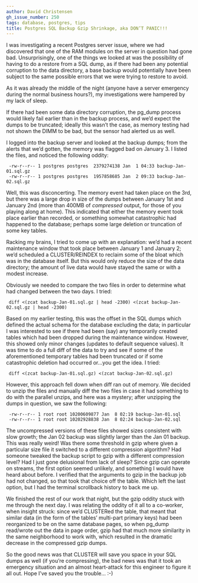 ```yaml
---
author: David Christensen
gh_issue_number: 250
tags: database, postgres, tips
title: Postgres SQL Backup Gzip Shrinkage, aka DON’T PANIC!!!
---
```




I was investigating a recent Postgres server issue, where we had
discovered that one of the RAM modules on the server in question had
gone bad. Unsurprisingly, one of the things we looked at was the
possibility of having to do a restore from a SQL dump, as if there had
been any potential corruption to the data directory, a base backup
would potentially have been subject to the same possible errors that
we were trying to restore to avoid.

As it was already the middle of the night (anyone have a server
emergency during the normal business hours?), my investigations were
hampered by my lack of sleep.

If there had been some data directory corruption, the pg_dump process
would likely fail earlier than in the backup process, and we’d expect
the dumps to be truncated; ideally this wasn’t the case, as memory
testing had not shown the DIMM to be bad, but the sensor had alerted
us as well.

I logged into the backup server and looked at the backup dumps; from
the alerts that we’d gotten, the memory was flagged bad on January 3.
I listed the files, and noticed the following oddity:

```nohighlight
 -rw-r--r-- 1 postgres postgres  2379274138 Jan  1 04:33 backup-Jan-01.sql.gz
 -rw-r--r-- 1 postgres postgres  1957858685 Jan  2 09:33 backup-Jan-02.sql.gz
```

Well, this was disconcerting. The memory event had taken place on the
3rd, but there was a large drop in size of the dumps between January
1st and January 2nd (more than 400MB of *compressed* output, for those of
you playing along at home). This indicated that either the memory
event took place earlier than recorded, or something somewhat
catastrophic had happened to the database; perhaps some large deletion
or truncation of some key tables.

Racking my brains, I tried to come up with an explanation: we’d had a
recent maintenance window that took place between January 1 and
January 2; we’d scheduled a CLUSTER/REINDEX to reclaim some of the
bloat which was in the database itself. But this would only reduce
the size of the data directory; the amount of live data would have
stayed the same or with a modest increase.

Obviously we needed to compare the two files in order to determine
what had changed between the two days. I tried:

```nohighlight
 diff <(zcat backup-Jan-01.sql.gz | head -2300) <(zcat backup-Jan-02.sql.gz | head -2300)
```

Based on my earlier testing, this was the offset in the SQL dumps
which defined the actual schema for the database excluding the data;
in particular I was interested to see if there had been (say) any
temporarily created tables which had been dropped during the
maintenance window. However, this showed only minor changes (updates
to default sequence values). It was time to do a full diff of the
data to try and see if some of the aforementioned temporary tables had
been truncated or if some catastrophic deletion had occurred or...you
get the idea. I tried:

```nohighlight
 diff <(zcat backup-Jan-01.sql.gz) <(zcat backup-Jan-02.sql.gz)
```

However, this approach fell down when diff ran out of memory. We
decided to unzip the files and manually diff the two files in case it
had something to do with the parallel unzips, and here was a mystery;
after unzipping the dumps in question, we saw the following:

```nohighlight
 -rw-r--r-- 1 root root 10200609877 Jan  8 02:19 backup-Jan-01.sql
 -rw-r--r-- 1 root root 10202928838 Jan  8 02:24 backup-Jan-02.sql
```

The uncompressed versions of these files showed sizes consistent with
slow growth; the Jan 02 backup was slightly larger than the Jan 01
backup. This was really weird! Was there some threshold in gzip
where given a particular size file it switched to a different
compression algorithm? Had someone tweaked the backup script to gzip
with a different compression level? Had I just gone delusional from
lack of sleep? Since gzip can operate on streams, the first option
seemed unlikely, and something I would have heard about before. I
verified that the arguments to gzip in the backup job had not changed,
so that took that choice off the table. Which left the last option,
but I had the terminal scrollback history to back me up.

We finished the rest of our work that night, but the gzip oddity stuck
with me through the next day. I was relating the oddity of it all to
a co-worker, when insight struck: since we’d CLUSTERed the table, that
meant that similar data (in the form of the tables’ multi-part primary
keys) had been reorganized to be on the same database pages, so when
pg_dump read/wrote out the data in page order, gzip had that much more
similarity in the same neighborhood to work with, which resulted in
the dramatic decrease in the compressed gzip dumps.

So the good news was that CLUSTER will save you space in your SQL
dumps as well (if you’re compressing), the bad news was that it took
an emergency situation and an almost heart-attack for this engineer to
figure it all out. Hope I’ve saved you the trouble... :-)


